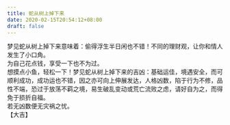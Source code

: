```yaml
---
title: 蛇从树上掉下来
date: 2020-02-15T20:54:12+08:00
draft: false
---
```


梦见蛇从树上掉下来意味着：偷得浮生半日闲也不错！不同的理财观，让你和情人发生了小口角。<br>
为自己花点钱，享受一下也不为过。<br>
想摸点小鱼，轻松一下！梦见蛇从树上掉下来的吉凶：基础运佳，境遇安全，而可顺利成功，成功运也不错，因之亦可向上伸展发达，人格凶数，陷于行为不修，品性不端，恐过于放荡不羁之境，易生破乱变动或荒亡流败之虑，请好自为之，而得免于损折自福。<br>
若无凶数便无灾祸之忧。<br>
【大吉】